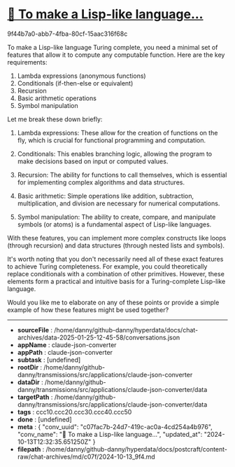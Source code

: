 # [💬  To make a Lisp-like language...](https://claude.ai/chat/c07fac7b-24d7-419c-ac0a-4cd254a4b976)

9f44b7a0-abb7-4fba-80cf-15aac316f68c

 To make a Lisp-like language Turing complete, you need a minimal set of features that allow it to compute any computable function. Here are the key requirements:

1. Lambda expressions (anonymous functions)
2. Conditionals (if-then-else or equivalent)
3. Recursion
4. Basic arithmetic operations
5. Symbol manipulation

Let me break these down briefly:

1. Lambda expressions: These allow for the creation of functions on the fly, which is crucial for functional programming and computation.

2. Conditionals: This enables branching logic, allowing the program to make decisions based on input or computed values.

3. Recursion: The ability for functions to call themselves, which is essential for implementing complex algorithms and data structures.

4. Basic arithmetic: Simple operations like addition, subtraction, multiplication, and division are necessary for numerical computations.

5. Symbol manipulation: The ability to create, compare, and manipulate symbols (or atoms) is a fundamental aspect of Lisp-like languages.

With these features, you can implement more complex constructs like loops (through recursion) and data structures (through nested lists and symbols).

It's worth noting that you don't necessarily need all of these exact features to achieve Turing completeness. For example, you could theoretically replace conditionals with a combination of other primitives. However, these elements form a practical and intuitive basis for a Turing-complete Lisp-like language.

Would you like me to elaborate on any of these points or provide a simple example of how these features might be used together?

---

* **sourceFile** : /home/danny/github-danny/hyperdata/docs/chat-archives/data-2025-01-25-12-45-58/conversations.json
* **appName** : claude-json-converter
* **appPath** : claude-json-converter
* **subtask** : [undefined]
* **rootDir** : /home/danny/github-danny/transmissions/src/applications/claude-json-converter
* **dataDir** : /home/danny/github-danny/transmissions/src/applications/claude-json-converter/data
* **targetPath** : /home/danny/github-danny/transmissions/src/applications/claude-json-converter/data
* **tags** : ccc10.ccc20.ccc30.ccc40.ccc50
* **done** : [undefined]
* **meta** : {
  "conv_uuid": "c07fac7b-24d7-419c-ac0a-4cd254a4b976",
  "conv_name": "💬  To make a Lisp-like language...",
  "updated_at": "2024-10-13T12:32:35.651250Z"
}
* **filepath** : /home/danny/github-danny/hyperdata/docs/postcraft/content-raw/chat-archives/md/c07f/2024-10-13_9f4.md
